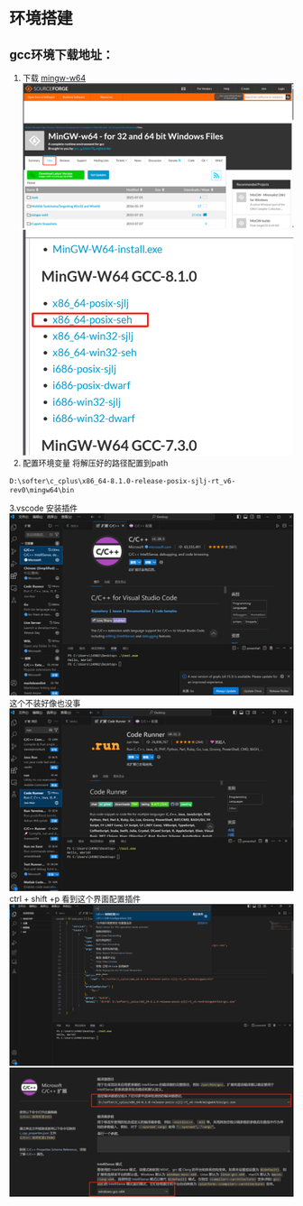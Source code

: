 # 环境搭建
## gcc环境下载地址：
1. 下载
[mingw-w64](https://sourceforge.net/projects/mingw-w64/files/)
![img.png](static/img.png)
![img_1.png](static/img_1.png)
2. 配置环境变量 
将解压好的路径配置到path
```text
D:\softer\c_cplus\x86_64-8.1.0-release-posix-sjlj-rt_v6-rev0\mingw64\bin 
```   
3.vscode 安装插件
![img_2.png](static/img_2.png)
这个不装好像也没事
![img_3.png](static/img_3.png) 
ctrl + shift +p  看到这个界面配置插件
![img_4.png](static/img_4.png)
![img_6.png](static/img_6.png)

#